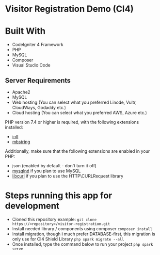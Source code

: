# Visitor Registration Demo (CI4)

# Built With
- CodeIgniter 4 Framework
- PHP
- MySQL
- Composer
- Visual Studio Code


## Server Requirements
- Apache2
- MySQL
- Web hosting (You can select what you preferred Linode, Vultr, CloudWays, Godaddy etc.)
- Cloud hosting (You can select what you preferred AWS, Azure etc.)

PHP version 7.4 or higher is required, with the following extensions installed:
- [intl](http://php.net/manual/en/intl.requirements.php)
- [mbstring](http://php.net/manual/en/mbstring.installation.php)

Additionally, make sure that the following extensions are enabled in your PHP:

- json (enabled by default - don't turn it off)
- [mysqlnd](http://php.net/manual/en/mysqlnd.install.php) if you plan to use MySQL
- [libcurl](http://php.net/manual/en/curl.requirements.php) if you plan to use the HTTP\CURLRequest library

# Steps running this app for development
- Cloned this repository example:
`git clone  https://<repository>/visitor-registration.git`
- Install needed library / components using composer
`composer install`
- Install migration, though i much prefer DATABASE-first, this migration is only use for CI4 Shield Library
`php spark migrate --all`
- Once installed, type the command below to run your project
`php spark serve`
